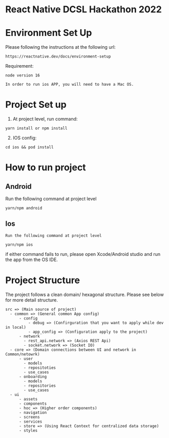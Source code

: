 # React Native DCSL Hackathon 2022

# Environment Set Up
Please following the instructions at the following url:
    
    https://reactnative.dev/docs/environment-setup

Requirement:

    node version 16

    In order to run ios APP, you will need to have a Mac OS.

# Project Set up
  1. At project level, run command:
    
    yarn install or npm install
    
  2. IOS config:
        
    cd ios && pod install

# How to run project

## Android
  Run the following command at project level

    yarn/npm android

## Ios
    Run the following command at project level

    yarn/npm ios

if either command fails to run, please open Xcode/Android studio and run the app from the OS IDE.

# Project Structure

The project follows a clean domain/ hexagonal structure. Please see below for more detail structure.

    src => (Main source of project)
      - common => (General common App config)
          - config
              - debug => (Confirguration that you want to apply while dev in local)
              - app_config => (Configuration apply to the project)
          - network
            - rest_api.network => (Axios REST Api)
            - socket.network => (Socket IO)
      - core => (Domain connections between UI and network in Common/netowrk)
          - user
            - models
            - repositoties
            - use_cases
          - onboarding
            - models
            - repositories
            - use_cases
      - ui
          - assets
          - components
          - hoc => (Higher order components)
          - navigation
          - screens
          - services
          - store => (Using React Context for centralized data storage)
          - styles
